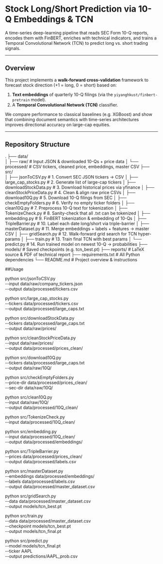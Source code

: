 # Stock Long/Short Prediction via 10-Q Embeddings & TCN

A time-series deep-learning pipeline that reads SEC Form 10-Q reports, encodes them with FinBERT, enriches with technical indicators, and trains a Temporal Convolutional Network (TCN) to predict long vs. short trading signals.

---

## Overview

This project implements a **walk-forward cross-validation** framework to forecast stock direction (+1 = long, 0 = short) based on:
1. **Text embeddings** of quarterly 10-Q filings (via the `yiyanghkust/finbert-pretrain` model).
3. A **Temporal Convolutional Network (TCN)** classifier.

We compare performance to classical baselines (e.g. XGBoost) and show that combining document semantics with time-series architectures improves directional accuracy on large-cap equities.

---

## Repository Structure
.
├── data/                           
│   ├── raw/                        # Input JSON & downloaded 10-Qs + price data
│   └── processed/                  # CSV tickers, cleaned price, embeddings, master CSV
├── src/                           
│   ├── jsonToCSV.py                # 1. Convert SEC JSON tickers → CSV
│   ├── large_cap_stocks.py         # 2. Generate list of large-cap tickers
│   ├── downloadStockData.py        # 3. Download historical prices via yfinance
│   ├── cleanStockPriceData.py      # 4. Clean & align raw price CSVs
│   ├── download10Q.py              # 5. Download 10-Q filings from SEC
│   ├── checkEmptyFolders.py        # 6. Verify no empty ticker folders
│   ├── clean10Q.py                 # 7. Preprocess 10-Q text for tokenization
│   ├── TokenizeCheck.py            # 8. Sanity-check that all .txt can be tokenized
│   ├── embedding.py                # 9. FinBERT tokenization & embedding of 10-Qs
│   ├── TripleBarrier.py            # 10. Label each date long/short via triple-barrier
│   ├── masterDataset.py            # 11. Merge embeddings + labels + features → master CSV
│   ├── gridSearch.py               # 12. Walk-forward grid search for TCN hyper-params
│   ├── train.py                    # 13. Train final TCN with best params
│   └── predict.py                  # 14. Run trained model on newest 10-Q → probabilities
├── models/                         # Saved checkpoints (e.g. tcn_best.pt)
├── reports/                        # LaTeX source & PDF of technical report
├── requirements.txt                # All Python dependencies
└── README.md                       # Project overview & instructions

##Usage

python src/jsonToCSV.py \
  --input data/raw/company_tickers.json \
  --output data/processed/tickers.csv

python src/large_cap_stocks.py \
  --tickers data/processed/tickers.csv \
  --output data/processed/large_caps.txt

python src/downloadStockData.py \
  --tickers data/processed/large_caps.txt \
  --output data/raw/prices/

python src/cleanStockPriceData.py \
  --input data/raw/prices/ \
  --output data/processed/prices_clean/

python src/download10Q.py \
  --tickers data/processed/large_caps.txt \
  --output data/raw/10Q/

python src/checkEmptyFolders.py \
  --price-dir data/processed/prices_clean/ \
  --sec-dir data/raw/10Q/

python src/clean10Q.py \
  --input data/raw/10Q/ \
  --output data/processed/10Q_clean/

python src/TokenizeCheck.py \
  --input data/processed/10Q_clean/

python src/embedding.py \
  --input data/processed/10Q_clean/ \
  --output data/processed/embeddings/

python src/TripleBarrier.py \
  --prices data/processed/prices_clean/ \
  --output data/processed/labels.csv

python src/masterDataset.py \
  --embeddings data/processed/embeddings/ \
  --labels data/processed/labels.csv \
  --output data/processed/master_dataset.csv

python src/gridSearch.py \
  --data data/processed/master_dataset.csv \
  --output models/tcn_best.pt

python src/train.py \
  --data data/processed/master_dataset.csv \
  --checkpoint models/tcn_best.pt \
  --output models/tcn_final.pt

python src/predict.py \
  --model models/tcn_final.pt \
  --ticker AAPL \
  --output predictions/AAPL_prob.csv


